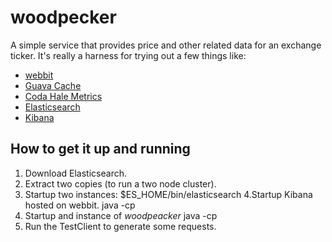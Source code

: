 woodpecker
==========

A simple service that provides price and other related data for an exchange ticker. It's really a harness for trying
out a few things like:

* [webbit](https://github.com/webbit/webbit)
* [Guava Cache](https://code.google.com/p/guava-libraries/wiki/CachesExplained)
* [Coda Hale Metrics](http://metrics.codahale.com)
* [Elasticsearch](http://www.elasticsearch.org/overview/elasticsearch/)
* [Kibana](http://www.elasticsearch.org/overview/kibana/)

## How to get it up and running

1. Download Elasticsearch.
2. Extract two copies (to run a two node cluster).
3. Startup two instances:
  $ES_HOME/bin/elasticsearch
4.Startup Kibana hosted on webbit.
  java -cp
5. Startup and instance of *woodpeacker*
  java -cp
6. Run the TestClient to generate some requests.